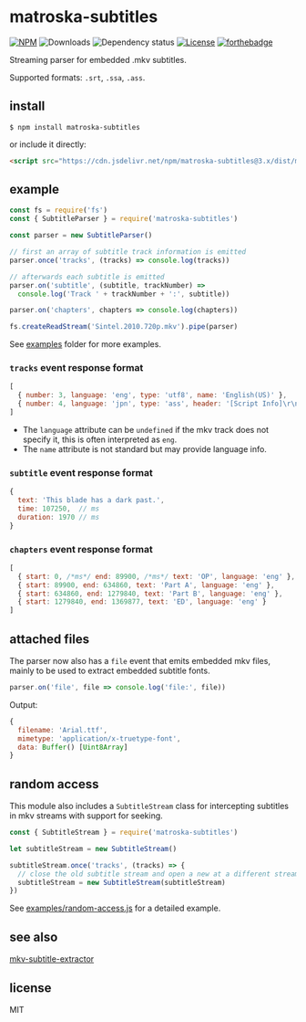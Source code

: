 # matroska-subtitles

[![NPM](https://img.shields.io/npm/v/matroska-subtitles.svg?style=for-the-badge)](https://npm.im/matroska-subtitles)
![Downloads](https://img.shields.io/npm/dt/matroska-subtitles.svg?style=for-the-badge)
![Dependency status](https://img.shields.io/librariesio/release/npm/matroska-subtitles?style=for-the-badge)
[![License](https://img.shields.io/:license-MIT-blue.svg?style=for-the-badge)](https://mvr.mit-license.org)
[![forthebadge](https://forthebadge.com/images/badges/powered-by-coffee.svg)](https://forthebadge.com)

Streaming parser for embedded .mkv subtitles.

Supported formats: `.srt`, `.ssa`, `.ass`.

## install

```shell
$ npm install matroska-subtitles
```

or include it directly:
```html
<script src="https://cdn.jsdelivr.net/npm/matroska-subtitles@3.x/dist/matroska-subtitles.min.js"></script>
```

## example

```js
const fs = require('fs')
const { SubtitleParser } = require('matroska-subtitles')

const parser = new SubtitleParser()

// first an array of subtitle track information is emitted
parser.once('tracks', (tracks) => console.log(tracks))

// afterwards each subtitle is emitted
parser.on('subtitle', (subtitle, trackNumber) =>
  console.log('Track ' + trackNumber + ':', subtitle))

parser.on('chapters', chapters => console.log(chapters))

fs.createReadStream('Sintel.2010.720p.mkv').pipe(parser)
```

See [examples](https://github.com/mathiasvr/matroska-subtitles/tree/master/examples) folder for more examples.

### `tracks` event response format

```js
[
  { number: 3, language: 'eng', type: 'utf8', name: 'English(US)' },
  { number: 4, language: 'jpn', type: 'ass', header: '[Script Info]\r\n...' }
]
```

- The `language` attribute can be `undefined` if the mkv track does not specify it, this is often interpreted as `eng`.
- The `name` attribute is not standard but may provide language info.

### `subtitle` event response format

```js
{
  text: 'This blade has a dark past.',
  time: 107250,  // ms
  duration: 1970 // ms
}
```

### `chapters` event response format

```js
[
  { start: 0, /*ms*/ end: 89900, /*ms*/ text: 'OP', language: 'eng' },
  { start: 89900, end: 634860, text: 'Part A', language: 'eng' },
  { start: 634860, end: 1279840, text: 'Part B', language: 'eng' },
  { start: 1279840, end: 1369877, text: 'ED', language: 'eng' }
]
```

## attached files
The parser now also has a `file` event that emits embedded mkv files, mainly to be used to extract embedded subtitle fonts.

```js
parser.on('file', file => console.log('file:', file))
```

Output:
```js
{
  filename: 'Arial.ttf',
  mimetype: 'application/x-truetype-font',
  data: Buffer() [Uint8Array]
}
```

## random access
This module also includes a `SubtitleStream` class for intercepting subtitles
in mkv streams with support for seeking.

```js
const { SubtitleStream } = require('matroska-subtitles')

let subtitleStream = new SubtitleStream()

subtitleStream.once('tracks', (tracks) => {
  // close the old subtitle stream and open a new at a different stream offset
  subtitleStream = new SubtitleStream(subtitleStream)
})
```

See [examples/random-access.js](examples/random-access.js) for a detailed example.

## see also 

[mkv-subtitle-extractor](https://npm.im/mkv-subtitle-extractor)

## license

MIT
